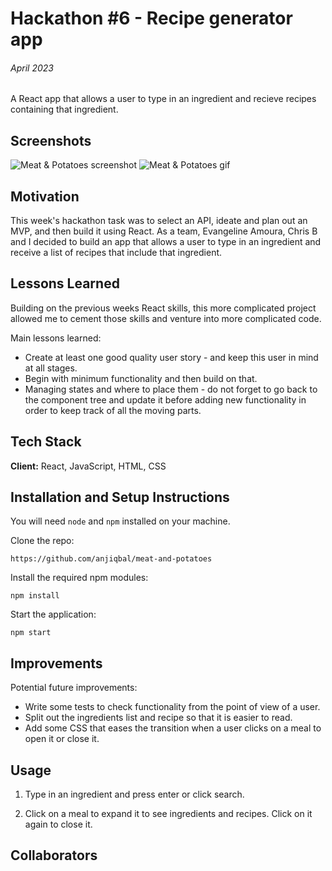 # Hackathon #6 - Recipe generator app

###### April 2023

A React app that allows a user to type in an ingredient and recieve recipes containing that ingredient.

## Screenshots

![Meat & Potatoes screenshot](./images/meat_and_potatoes.png)
![Meat & Potatoes gif](./images/meat_and_potatoes.gif)

## Motivation

This week's hackathon task was to select an API, ideate and plan out an MVP, and then build it using React. As a team, Evangeline Amoura, Chris B and I decided to build an app that allows a user to type in an ingredient and receive a list of recipes that include that ingredient.

## Lessons Learned

Building on the previous weeks React skills, this more complicated project allowed me to cement those skills and venture into more complicated code.

Main lessons learned:

- Create at least one good quality user story - and keep this user in mind at all stages.
- Begin with minimum functionality and then build on that.
- Managing states and where to place them - do not forget to go back to the component tree and update it before adding new functionality in order to keep track of all the moving parts.

## Tech Stack

**Client:** React, JavaScript, HTML, CSS

## Installation and Setup Instructions

You will need `node` and `npm` installed on your machine.

Clone the repo:

`https://github.com/anjiqbal/meat-and-potatoes`

Install the required npm modules:

`npm install`

Start the application:

`npm start`

## Improvements

Potential future improvements:

- Write some tests to check functionality from the point of view of a user.
- Split out the ingredients list and recipe so that it is easier to read.
- Add some CSS that eases the transition when a user clicks on a meal to open it or close it.

## Usage

1. Type in an ingredient and press enter or click search.

2. Click on a meal to expand it to see ingredients and recipes. Click on it again to close it.

## Collaborators
